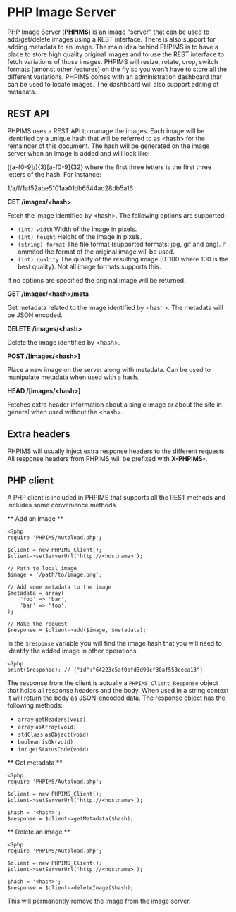 PHP Image Server
================
PHP Image Server (**PHPIMS**) is an image "server" that can be used to add/get/delete images using a REST interface. There is also support for adding metadata to an image. The main idea behind PHPIMS is to have a place to store high quality original images and to use the REST interface to fetch variations of those images. PHPIMS will resize, rotate, crop, switch formats (amonst other features) on the fly so you won't have to store all the different variations. PHPIMS comes with an administration dashboard that can be used to locate images. The dashboard will also support editing of metadata.

REST API
--------
PHPIMS uses a REST API to manage the images. Each image will be identified by a unique hash that will be referred to as &lt;hash&gt; for the remainder of this document. The hash will be generated on the image server when an image is added and will look like:

([a-f0-9]/){3}[a-f0-9]{32} where the first three letters is the first three letters of the hash. For instance:

1/a/f/1af52abe5101aa01db6544ad28db5a16 

**GET /images/&lt;hash&gt;**

Fetch the image identified by &lt;hash&gt;. The following options are supported:

* `(int) width` Width of the image in pixels.
* `(int) height` Height of the image in pixels.
* `(string) format` The file format (supported formats: jpg, gif and png). If ommited the format of the original image will be used.
* `(int) quality` The quality of the resulting image (0-100 where 100 is the best quality). Not all image formats supports this.

If no options are specified the original image will be returned.

**GET /images/&lt;hash&gt;/meta**

Get metadata related to the image identified by &lt;hash&gt;. The metadata will be JSON encoded.

**DELETE /images/&lt;hash&gt;**

Delete the image identified by &lt;hash&gt;.

**POST /[images/&lt;hash&gt;]**

Place a new image on the server along with metadata. Can be used to manipulate metadata when used with a hash.

**HEAD /[images/&lt;hash&gt;]**

Fetches extra header information about a single image or about the site in general when used without the &lt;hash&gt;.

Extra headers
-------------
PHPIMS will usually inject extra response headers to the different requests. All response headers from PHPIMS will be prefixed with **X-PHPIMS-**.

PHP client
----------
A PHP client is included in PHPIMS that supports all the REST methods and includes some convenience methods.

** Add an image **

    <?php
    require 'PHPIMS/Autoload.php';

    $client = new PHPIMS_Client();
    $client->setServerUrl('http://<hostname>');

    // Path to local image    
    $image = '/path/to/image.png';
    
    // Add some metadata to the image
    $metadata = array(
        'foo' => 'bar', 
        'bar' => 'foo',
    );
    
    // Make the request
    $response = $client->add($image, $metadata);
    
In the `$response` variable you will find the image hash that you will need to identify the added image in other operations.

    <?php
    print($response); // {"id":"64223c5af0bfd3d90cf30af553ceea13"}
    
The response from the client is actually a `PHPIMS_Client_Response` object that holds all response headers and the body. When used in a string context it will return the body as JSON-encoded data. The response object has the following methods:

* `array` `getHeaders(void)`
* `array` `asArray(void)`
* `stdClass` `asObject(void)`
* `boolean` `isOk(void)`
* `int` `getStatusCode(void)`

** Get metadata **

    <?php
    require 'PHPIMS/Autoload.php';

    $client = new PHPIMS_Client();
    $client->setServerUrl('http://<hostname>');
    
    $hash = '<hash>';
    $response = $client->getMetadata($hash);

** Delete an image **

    <?php
    require 'PHPIMS/Autoload.php';

    $client = new PHPIMS_Client();
    $client->setServerUrl('http://<hostname>');
    
    $hash = '<hash>';
    $response = $client->deleteImage($hash);
    
This will permanently remove the image from the image server.